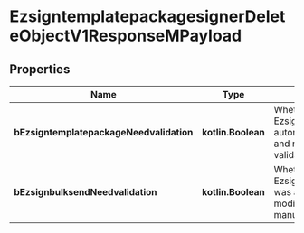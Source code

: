 
# EzsigntemplatepackagesignerDeleteObjectV1ResponseMPayload

## Properties
| Name | Type | Description | Notes |
| ------------ | ------------- | ------------- | ------------- |
| **bEzsigntemplatepackageNeedvalidation** | **kotlin.Boolean** | Whether the Ezsignbulksend was automatically modified and needs a manual validation |  |
| **bEzsignbulksendNeedvalidation** | **kotlin.Boolean** | Whether the Ezsigntemplatepackage was automatically modified and needs a manual validation |  |



